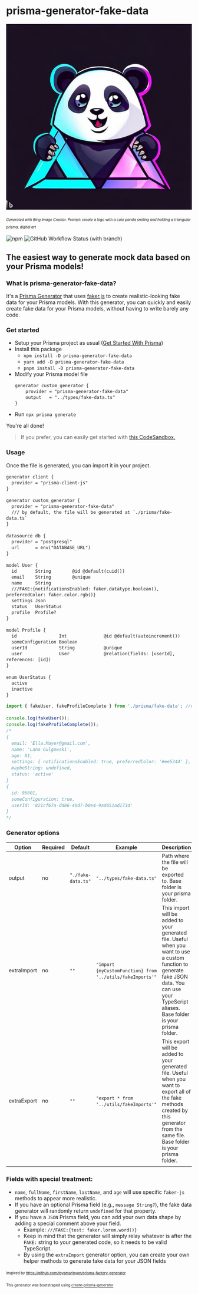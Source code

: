 # prisma-generator-fake-data

![Generated with Bing Image Creator. Prompt: create a logo with a cute panda smiling and holding a triangular prisma, digital art](assets/logo.jpg)

<sup><sub>_Generated with Bing Image Creator. Prompt: create a logo with a cute panda smiling and holding a triangular prisma, digital art_</sub></sup>

![npm](https://img.shields.io/npm/v/prisma-generator-fake-data)
![GitHub Workflow Status (with branch)](https://img.shields.io/github/actions/workflow/status/luisrudge/prisma-generator-fake-data/CI.yml?branch=main)

## The easiest way to generate mock data based on your Prisma models!

### What is prisma-generator-fake-data?

It's a [Prisma Generator](https://www.prisma.io/docs/concepts/components/prisma-schema/generators) that uses [faker.js](https://fakerjs.dev/) to create realistic-looking fake data for your Prisma models. With this generator, you can quickly and easily create fake data for your Prisma models, without having to write barely any code.

### Get started

- Setup your Prisma project as usual ([Get Started With Prisma](https://www.prisma.io/docs/getting-started))
- Install this package
  - `npm install -D prisma-generator-fake-data`
  - `yarn add -D prisma-generator-fake-data`
  - `pnpm install -D prisma-generator-fake-data`
- Modify your Prisma model file
  ```prisma
  generator custom_generator {
      provider = "prisma-generator-fake-data"
      output   = "../types/fake-data.ts"
  }
  ```
- Run `npx prisma generate`

You're all done!

> If you prefer, you can easily get started with [this CodeSandbox.](https://codesandbox.io/p/sandbox/prisma-generator-fake-data-example-xplkvs?file=%2Fscript.ts&selection=%5B%7B%22endColumn%22%3A6%2C%22endLineNumber%22%3A38%2C%22startColumn%22%3A6%2C%22startLineNumber%22%3A38%7D%5D)

### Usage

Once the file is generated, you can import it in your project.

```prisma
generator client {
  provider = "prisma-client-js"
}

generator custom_generator {
  provider = "prisma-generator-fake-data"
  /// by default, the file will be generated at `./prisma/fake-data.ts`
}

datasource db {
  provider = "postgresql"
  url      = env("DATABASE_URL")
}

model User {
  id       String        @id @default(cuid())
  email    String        @unique
  name     String
  ///FAKE:{notificationsEnabled: faker.datatype.boolean(), preferredColor: faker.color.rgb()}
  settings Json
  status   UserStatus
  profile  Profile?
}

model Profile {
  id                Int              @id @default(autoincrement())
  someConfiguration Boolean
  userId            String           @unique
  user              User             @relation(fields: [userId], references: [id])
}

enum UserStatus {
  active
  inactive
}
```

```ts
import { fakeUser, fakeProfileComplete } from './prisma/fake-data'; //or your custom output path

console.log(fakeUser());
console.log(fakeProfileComplete());
/*
{
  email: 'Ella.Mayer@gmail.com',
  name: 'Lana Gulgowski',
  age: 81,
  settings: { notificationsEnabled: true, preferredColor: '#ee5344' },
  maybeString: undefined,
  status: 'active'
}
{
  id: 96601,
  someConfiguration: true,
  userId: '821cf67a-dd86-49d7-b0e4-9ad451ad173d'
}
*/
```

### Generator options

| Option      | Required | Default            | Example                                                   | Description                                                                                                                                                                                         |
| ----------- | -------- | ------------------ | --------------------------------------------------------- | --------------------------------------------------------------------------------------------------------------------------------------------------------------------------------------------------- |
| output      | no       | `"./fake-data.ts"` | `"../types/fake-data.ts"`                                 | Path where the file will be exported to. Base folder is your prisma folder.                                                                                                                         |
| extraImport | no       | `""`               | `"import {myCustomFunction} from '../utils/fakeImports'"` | This import will be added to your generated file. Useful when you want to use a custom function to generate fake JSON data. You can use your TypeScript aliases. Base folder is your prisma folder. |
| extraExport | no       | `""`               | `"export * from '../utils/fakeImports'"`                  | This export will be added to your generated file. Useful when you want to export all of the fake methods created by this generator from the same file. Base folder is your prisma folder.           |
|             |          |                    |                                                           |                                                                                                                                                                                                     |

### Fields with special treatment:

- `name`, `fullName`, `firstName`, `lastName`, and `age` will use specific `faker-js` methods to appear more realistic.
- If you have an optional Prisma field (e.g., `message String?`), the fake data generator will randomly return `undefined` for that property.
- If you have a `JSON` Prisma field, you can add your own data shape by adding a special comment above your field.
  - Example: `///FAKE:{test: faker.lorem.word()}`
  - Keep in mind that the generator will simply relay whatever is after the `FAKE:` string to your generated code, so it needs to be valid TypeScript.
  - By using the `extraImport` generator option, you can create your own helper methods to generate fake data for your JSON fields

<sup><sub>Inspired by https://github.com/toyamarinyon/prisma-factory-generator</sub></sup>

<sup><sub>This generator was bootstraped using [create-prisma-generator](https://github.com/YassinEldeeb/create-prisma-generator)
</sub></sup>
